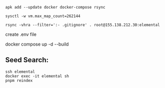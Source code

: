 ```
apk add --update docker docker-compose rsync

sysctl -w vm.max_map_count=262144

rsync -vhra --filter=':- .gitignore' . root@155.138.212.30:elemental
```

create .env file

docker compose up -d --build

## Seed Search:

```
ssh elemental
docker exec -it elemental sh
pnpm reindex
```

